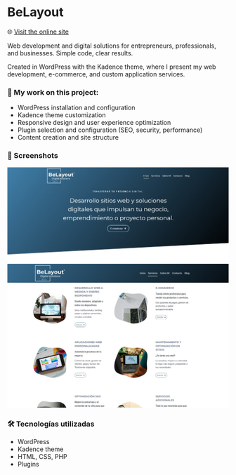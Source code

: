 # BeLayout

🌐 [Visit the online site](https://belayout.com/)

 Web development and digital solutions for entrepreneurs, professionals, and businesses. Simple code, clear results.

Created in WordPress with the Kadence theme, where I present my web development, e-commerce, and custom application services.

### 🔧 My work on this project:
- WordPress installation and configuration
- Kadence theme customization
- Responsive design and user experience optimization
- Plugin selection and configuration (SEO, security, performance)
- Content creation and site structure

### 📸 Screenshots

![Home](screenshots/belayout-home-page.jpg)
![Servicios](screenshots/belayout-services-page.jpg)

### 🛠 Tecnologías utilizadas
- WordPress
- Kadence theme
- HTML, CSS, PHP
- Plugins

